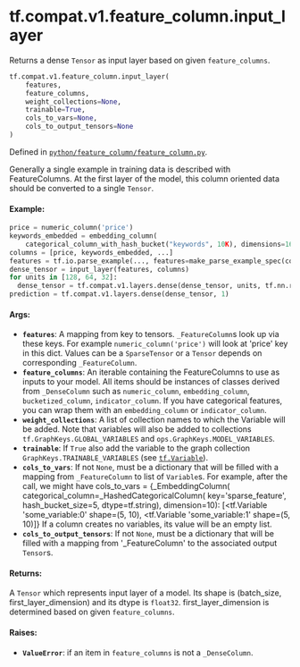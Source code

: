 <div itemscope itemtype="http://developers.google.com/ReferenceObject">
<meta itemprop="name" content="tf.compat.v1.feature_column.input_layer" />
<meta itemprop="path" content="Stable" />
</div>

# tf.compat.v1.feature_column.input_layer

Returns a dense `Tensor` as input layer based on given `feature_columns`.

``` python
tf.compat.v1.feature_column.input_layer(
    features,
    feature_columns,
    weight_collections=None,
    trainable=True,
    cols_to_vars=None,
    cols_to_output_tensors=None
)
```



Defined in [`python/feature_column/feature_column.py`](/code/stable/tensorflow/python/feature_column/feature_column.py).

<!-- Placeholder for "Used in" -->

Generally a single example in training data is described with FeatureColumns.
At the first layer of the model, this column oriented data should be converted
to a single `Tensor`.

#### Example:



```python
price = numeric_column('price')
keywords_embedded = embedding_column(
    categorical_column_with_hash_bucket("keywords", 10K), dimensions=16)
columns = [price, keywords_embedded, ...]
features = tf.io.parse_example(..., features=make_parse_example_spec(columns))
dense_tensor = input_layer(features, columns)
for units in [128, 64, 32]:
  dense_tensor = tf.compat.v1.layers.dense(dense_tensor, units, tf.nn.relu)
prediction = tf.compat.v1.layers.dense(dense_tensor, 1)
```

#### Args:


* <b>`features`</b>: A mapping from key to tensors. `_FeatureColumn`s look up via these
  keys. For example `numeric_column('price')` will look at 'price' key in
  this dict. Values can be a `SparseTensor` or a `Tensor` depends on
  corresponding `_FeatureColumn`.
* <b>`feature_columns`</b>: An iterable containing the FeatureColumns to use as inputs
  to your model. All items should be instances of classes derived from
  `_DenseColumn` such as `numeric_column`, `embedding_column`,
  `bucketized_column`, `indicator_column`. If you have categorical features,
  you can wrap them with an `embedding_column` or `indicator_column`.
* <b>`weight_collections`</b>: A list of collection names to which the Variable will be
  added. Note that variables will also be added to collections
  `tf.GraphKeys.GLOBAL_VARIABLES` and `ops.GraphKeys.MODEL_VARIABLES`.
* <b>`trainable`</b>: If `True` also add the variable to the graph collection
  `GraphKeys.TRAINABLE_VARIABLES` (see <a href="../../../../tf/Variable.md"><code>tf.Variable</code></a>).
* <b>`cols_to_vars`</b>: If not `None`, must be a dictionary that will be filled with a
  mapping from `_FeatureColumn` to list of `Variable`s.  For example, after
  the call, we might have cols_to_vars =
  {_EmbeddingColumn(
    categorical_column=_HashedCategoricalColumn(
      key='sparse_feature', hash_bucket_size=5, dtype=tf.string),
    dimension=10): [<tf.Variable 'some_variable:0' shape=(5, 10),
                    <tf.Variable 'some_variable:1' shape=(5, 10)]}
  If a column creates no variables, its value will be an empty list.
* <b>`cols_to_output_tensors`</b>: If not `None`, must be a dictionary that will be
  filled with a mapping from '_FeatureColumn' to the associated
  output `Tensor`s.


#### Returns:

A `Tensor` which represents input layer of a model. Its shape
is (batch_size, first_layer_dimension) and its dtype is `float32`.
first_layer_dimension is determined based on given `feature_columns`.



#### Raises:


* <b>`ValueError`</b>: if an item in `feature_columns` is not a `_DenseColumn`.